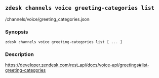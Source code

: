 ## `zdesk channels voice greeting-categories list`

/channels/voice/greeting_categories.json

### Synopsis

    zdesk channels voice greeting-categories list [ ... ]

### Description

https://developer.zendesk.com/rest_api/docs/voice-api/greetings#list-greeting-categories

